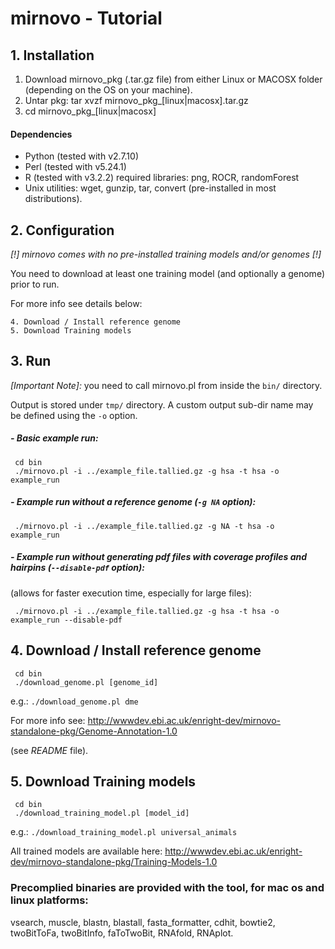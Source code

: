 mirnovo - Tutorial
==================


## 1. Installation
 1. Download mirnovo_pkg (.tar.gz file) from either Linux or MACOSX folder (depending on the OS on your machine). 
 2. Untar pkg: tar xvzf mirnovo_pkg_[linux|macosx].tar.gz
 3. cd mirnovo_pkg_[linux|macosx]

#### Dependencies
- Python (tested with v2.7.10)
- Perl (tested with v5.24.1)
- R (tested with v3.2.2)
	required libraries: png, ROCR, randomForest 
- Unix utilities: wget, gunzip, tar, convert (pre-installed in most distributions).




## 2. Configuration
_[!] mirnovo comes with no pre-installed training models and/or genomes [!]_

You need to download at least one training model (and optionally a genome) prior to run.

For more info see details below:

	4. Download / Install reference genome
	5. Download Training models 




## 3. Run
_[Important Note]:_
you need to call mirnovo.pl from inside the `bin/` directory.

Output is stored under `tmp/` directory. A custom output sub-dir name may be defined using the `-o` option.

##### - Basic example run:
```
 cd bin 
 ./mirnovo.pl -i ../example_file.tallied.gz -g hsa -t hsa -o example_run 
```


##### - Example run without a reference genome (`-g NA` option):
```
 ./mirnovo.pl -i ../example_file.tallied.gz -g NA -t hsa -o example_run
```


##### - Example run without generating pdf files with coverage profiles and hairpins (`--disable-pdf` option):
(allows for faster execution time, especially for large files):
```
 ./mirnovo.pl -i ../example_file.tallied.gz -g hsa -t hsa -o example_run --disable-pdf
``` 





## 4. Download / Install reference genome
```
 cd bin
 ./download_genome.pl [genome_id]
```

e.g.: `./download_genome.pl dme`

For more info see: http://wwwdev.ebi.ac.uk/enright-dev/mirnovo-standalone-pkg/Genome-Annotation-1.0

(see _README_ file).





## 5. Download Training models
```
 cd bin
 ./download_training_model.pl [model_id]
```

e.g.: `./download_training_model.pl universal_animals`

All trained models are available here: 
http://wwwdev.ebi.ac.uk/enright-dev/mirnovo-standalone-pkg/Training-Models-1.0





### Precomplied binaries are provided with the tool, for mac os and linux platforms: 
vsearch, muscle, blastn, blastall, fasta_formatter, cdhit, bowtie2, twoBitToFa, twoBitInfo, faToTwoBit, RNAfold, RNAplot.  
